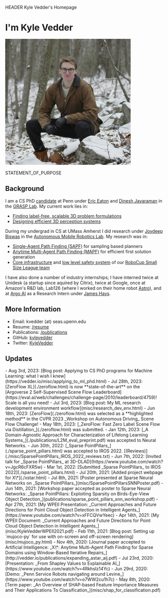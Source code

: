 HEADER Kyle Vedder's Homepage

<h1 class="centered">I'm Kyle Vedder</h1>

<img class="centered" src="img/me_outside.jpg" height="400" />

STATEMENT_OF_PURPOSE

## Background

I am a CS PhD [candidate](img/static/candidate.png) at Penn under [Eric Eaton](https://www.seas.upenn.edu/~eeaton/) and [Dinesh Jayaraman](https://www.seas.upenn.edu/~dineshj/) in the [GRASP Lab](https://www.grasp.upenn.edu/). My current work lies in:

 - [Finding label-free, scalable 3D problem formulations](./zeroflow.html) 
 - [Designing efficient 3D perception systems](./sparse_point_pillars.html)
 

During my undergrad in CS at UMass Amherst I did research under [Joydeep Biswas](https://www.joydeepb.com/) in the [Autonomous Mobile Robotics Lab](https://amrl.cs.umass.edu/). My research was in:

 - [Single-Agent Path Finding (SAPF)](http://vedder.io/publications/ScaffoldsLaneVedderBiswasPlanRob2017.pdf) for sampling based planners
 - [Anytime Multi-Agent Path Finding (MAPF)](./xstar.html) for efficient first solution generation
 - [Core infrastructure](http://vedder.io/publications/MinutebotsRoboCupTDP2017.pdf) and [low level safety system](http://vedder.io/publications/MinutebotsRoboCupTDP2018.pdf) of our [RoboCup Small Size League team](https://amrl.cs.umass.edu/minutebots.html)

 I have also done a number of industry internships; I have interned twice at Unidesk (a startup since aquired by Citrix), twice at Google, once at Amazon's R&D lab, Lab126 (where I worked on their home robot [Astro](https://www.aboutamazon.com/news/devices/meet-astro-a-home-robot-unlike-any-other)), and at [Argo AI](https://www.argo.ai/) as a Research Intern under [James Hays](https://faculty.cc.gatech.edu/~hays/).

## More Information

 - Email: kvedder (at) seas.upenn.edu
 - Resume: [/resume](KyleVedderResume.pdf)
 - Publications: [/publications](publications.html)
 - GitHub: [kylevedder](https://github.com/kylevedder)
 - Twitter: [KyleVedder](https://twitter.com/KyleVedder)

## Updates
<div class="updates">
 - Aug 3rd, 2023: [Blog post: Applying to CS PhD programs for Machine Learning: what I wish I knew](https://vedder.io/misc/applying_to_ml_phd.html)
 - Jul 28th, 2023: [ZeroFlow XL](./zeroflow.html) is now **state-of-the-art** on the [Argoverse 2 Self-Supervised Scene Flow Leaderboard](https://eval.ai/web/challenges/challenge-page/2010/leaderboard/4759)! Scale is all you need!
 - Jul 3rd, 2023: [Blog post: My ML research development environment workflow](misc/research_dev_env.html)
 - Jun 18th, 2023: [ZeroFlow](./zeroflow.html) was selected as a **highlighted method** in the CVPR 2023 _Workshop on Autonomous Driving_ Scene Flow Challenge!
 - May 18th, 2023: [_ZeroFlow: Fast Zero Label Scene Flow via Distillation_](./zeroflow.html) was submitted.
 - Jan 12th, 2023: [_A Domain-Agnostic Approach for Characterization of Lifelong Learning Systems_](./publications/L2M_eval_preprint.pdf) was accepted to Neural Networks.
 - Jun 30th, 2022: [_Sparse PointPillars_](./sparse_point_pillars.html) was accepted to IROS 2022. [(Reviews)](./misc/SparsePointPillars_IROS_2022_reviews.txt)
 - Jun 7th, 2022: [Invited talk for _Sparse PointPillars_ at 3D-DLAD](https://www.youtube.com/watch?v=JgcR6cFXR5w)
 - Mar 1st, 2022: [Submitted _Sparse PointPillars_ to IROS 2022](./sparse_point_pillars.html)
 - Jul 20th, 2021: [Added project webpage for X\*](./xstar.html)
 - Jul 8th, 2021: [Poster presented at Sparse Neural Networks on _Sparse PointPillars_](misc/SparsePointPillarsSNNPoster.pdf)
 - Jun 14th, 2021: [Workshop paper accepted as poster to Sparse Neural Networks: _Sparse PointPillars: Exploiting Sparsity on Birds-Eye-View Object Detection_](publications/sparse_point_pillars_snn_workshop.pdf)
 - Apr 27th, 2021: [My WPEII Presentation: _Current Approaches and Future Directions for Point Cloud Object Detection in Intelligent Agents_](https://www.youtube.com/watch?v=xFFCQVwYeec)
 - Apr 14th, 2021: [My WPEII Document: _Current Approaches and Future Directions for Point Cloud Object Detection in Intelligent Agents_](misc/KyleVedderWPEII2021.pdf)
 - Feb 11th, 2021: [Blog post: Setting up `mujoco-py` for use with on-screen and off-screen rendering](misc/mujoco_py.html)
 - Nov 4th, 2020: [Journal paper accepted to Artificial Intelligence: _X\*: Anytime Multi-Agent Path Finding for Sparse Domains using Window-Based Iterative Repairs_](http://vedder.io/publications/expanding_astar_aij.pdf)
 - Jul 23rd, 2020: [Presentation: _From Shapley Values to Explainable AI_](https://www.youtube.com/watch?v=4RkhsIz14Yc)
 - Jun 29rd, 2020: [Demo: _Penn Service Robots navigating around Levine_](https://www.youtube.com/watch?v=o7WW2cu1h7c)
 - May 8th, 2020: [Term paper: _An Overview of SHAP-based Feature Importance Measures and Their Applications To Classification_](misc/shap_for_classification.pdf)
 </div>
